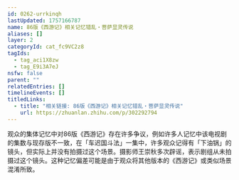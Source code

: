 ```yaml
---
id: 0262-urrkinqh
lastUpdated: 1757166787
name: 86版《西游记》相关记忆错乱・菩萨显灵传说
aliases: []
layer: 2
categoryId: cat_fc9VC2z8
tagIds:
  - tag_aci1X8zw
  - tag_E9i3A7eJ
nsfw: false
parent: ""
relatedEntries: []
timelineEvents: []
titledLinks:
  - title: "相关链接: 86版《西游记》相关记忆错乱・菩萨显灵传说"
    url: https://zhuanlan.zhihu.com/p/302292794
---
```


观众的集体记忆中对86版《西游记》存在许多争议，例如许多人记忆中该电视剧的集数与现存版不一致，在「车迟国斗法」一集中，许多观众记得有「下油锅」的镜头，但实际上并没有拍摄过这个场景。摄影师王崇秋多次辟谣，表示剧组从未拍摄过这个镜头。这种记忆偏差可能是由于观众将其他版本的《西游记》或类似场景混淆所致。